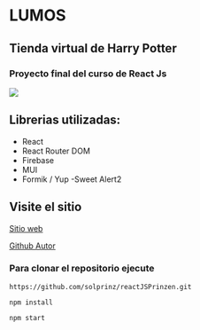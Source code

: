 # LUMOS

## Tienda virtual de Harry Potter

### Proyecto final del curso de React Js

![](https://res.cloudinary.com/diiphots8/image/upload/v1689351106/Captura_de_pantalla_2023-07-14_a_las_13.10.11_mfn3gz.png)


## Librerias utilizadas:

- React
- React Router DOM
- Firebase
- MUI
- Formik / Yup
  -Sweet Alert2

## Visite el sitio

[Sitio web](https://reactjsprinzen.vercel.app)

[Github Autor](https://github.com/solprinz)

### Para clonar el repositorio ejecute

```
https://github.com/solprinz/reactJSPrinzen.git

npm install

npm start
```
